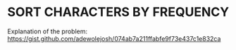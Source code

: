 # SORT CHARACTERS BY FREQUENCY
Explanation of the problem: https://gist.github.com/adewolejosh/074ab7a211ffabfe9f73e437c1e832ca